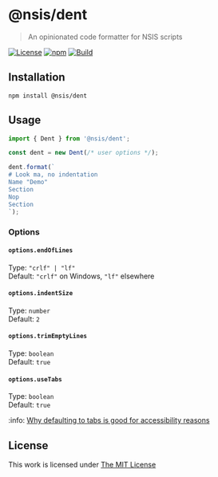# @nsis/dent

> An opinionated code formatter for NSIS scripts

[![License](https://img.shields.io/github/license/idleberg/node-dent?color=blue&style=for-the-badge)](https://github.com/idleberg/node-dent/blob/main/LICENSE)
[![npm](https://img.shields.io/npm/v/@nsis/dent?style=for-the-badge)](https://www.npmjs.org/package/@nsis/dent)
[![Build](https://img.shields.io/github/actions/workflow/status/idleberg/node-dent/default.yml?style=for-the-badge)](https://github.com/idleberg/node-dent/actions)

## Installation

`npm install @nsis/dent`

## Usage

```ts
import { Dent } from '@nsis/dent';

const dent = new Dent(/* user options */);

dent.format(`
# Look ma, no indentation
Name "Demo"
Section
Nop
Section
`);
```

### Options

#### `options.endOfLines`

Type: `"crlf" | "lf"`  
Default: `"crlf"` on Windows, `"lf"` elsewhere  

#### `options.indentSize`

Type: `number`  
Default: `2`  

#### `options.trimEmptyLines`

Type: `boolean`  
Default: `true`  

#### `options.useTabs`

Type: `boolean`  
Default: `true`  

:info: [Why defaulting to tabs is good for accessibility reasons](https://github.com/prettier/prettier/issues/7475#issuecomment-668544890)

## License

This work is licensed under [The MIT License](LICENSE)
  